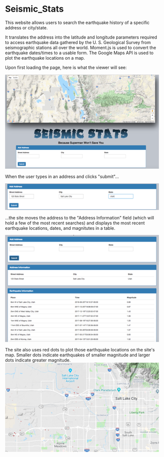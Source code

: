 # Seismic_Stats

This website allows users to search the earthquake history of a specific address or city/state.

It translates the address into the latitude and longitude parameters required to access earthquake data gathered by the U. S. Geological Survey from seismographic stations all over the world. Moment.js is used to convert the earthquake dates/times to a usable form. The Google Maps API is used to plot the earthquake locations on a map. 

Upon first loading the page, here is what the viewer will see:

![Screenshot](assets/screenshotSeismicStats1.png)

When the user types in an address and clicks "submit"...

![Screenshot](assets/screenshotSeismicStats2.png)

...the site moves the address to the "Address Information" field (which will hold a few of the most recent searches) and displays the most recent earthquake locations, dates, and magnitutes in a table.

![Screenshot](assets/screenshotSeismicStats3.png)

The site also uses red dots to plot those earthquake locations on the site's map. Smaller dots indicate earthquakes of smaller magnitude and larger dots indicate greater magnitude.
![Screenshot](assets/screenshotSeismicStats4.png)
